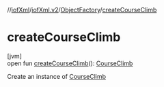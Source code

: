 //[iofXml](../../../index.md)/[iofXml.v2](../index.md)/[ObjectFactory](index.md)/[createCourseClimb](create-course-climb.md)

# createCourseClimb

[jvm]\
open fun [createCourseClimb](create-course-climb.md)(): [CourseClimb](../-course-climb/index.md)

Create an instance of [CourseClimb](../-course-climb/index.md)
